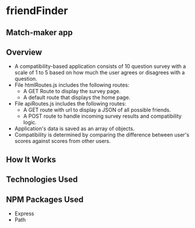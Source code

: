 # friendFinder 
## Match-maker app

## Overview
* A compatibility-based application consists of 10 question survey with a scale of 1 to 5 based on how much the user agrees or disagrees with a question.
* File htmlRoutes.js includes the following routes:
    * A GET Route to display the survey page.
    * A default route that displays the home page.
* File apiRoutes.js includes the following routes:
    * A GET route with url to display a JSON of all possible friends.
    * A POST route to handle incoming survey results and compatibility logic.
* Application's data is saved as an array of objects.
* Compatibility is determined by comparing the difference between user's scores against scores from other users.
## How It Works

## Technologies Used

## NPM Packages Used
* Express
* Path
